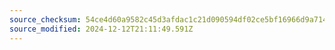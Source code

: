 ```yaml
---
source_checksum: 54ce4d60a9582c45d3afdac1c21d090594df02ce5bf16966d9a7142e84d9cac0
source_modified: 2024-12-12T21:11:49.591Z
---
```


